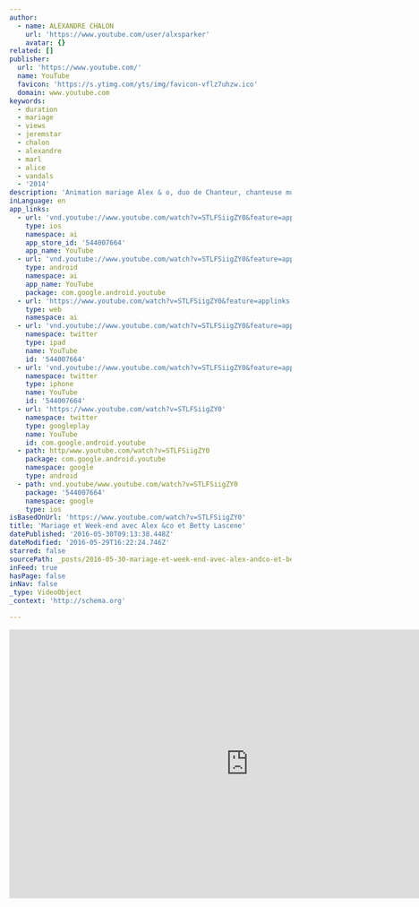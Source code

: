 ```yaml
---
author:
  - name: ALEXANDRE CHALON
    url: 'https://www.youtube.com/user/alxsparker'
    avatar: {}
related: []
publisher:
  url: 'https://www.youtube.com/'
  name: YouTube
  favicon: 'https://s.ytimg.com/yts/img/favicon-vflz7uhzw.ico'
  domain: www.youtube.com
keywords:
  - duration
  - mariage
  - views
  - jeremstar
  - chalon
  - alexandre
  - marl
  - alice
  - vandals
  - '2014'
description: 'Animation mariage Alex & o, duo de Chanteur, chanteuse musiciens avec Betty Lascene, http://www.betty-lascene.fr'
inLanguage: en
app_links:
  - url: 'vnd.youtube://www.youtube.com/watch?v=STLFSiigZY0&feature=applinks'
    type: ios
    namespace: ai
    app_store_id: '544007664'
    app_name: YouTube
  - url: 'vnd.youtube://www.youtube.com/watch?v=STLFSiigZY0&feature=applinks'
    type: android
    namespace: ai
    app_name: YouTube
    package: com.google.android.youtube
  - url: 'https://www.youtube.com/watch?v=STLFSiigZY0&feature=applinks'
    type: web
    namespace: ai
  - url: 'vnd.youtube://www.youtube.com/watch?v=STLFSiigZY0&feature=applinks'
    namespace: twitter
    type: ipad
    name: YouTube
    id: '544007664'
  - url: 'vnd.youtube://www.youtube.com/watch?v=STLFSiigZY0&feature=applinks'
    namespace: twitter
    type: iphone
    name: YouTube
    id: '544007664'
  - url: 'https://www.youtube.com/watch?v=STLFSiigZY0'
    namespace: twitter
    type: googleplay
    name: YouTube
    id: com.google.android.youtube
  - path: http/www.youtube.com/watch?v=STLFSiigZY0
    package: com.google.android.youtube
    namespace: google
    type: android
  - path: vnd.youtube/www.youtube.com/watch?v=STLFSiigZY0
    package: '544007664'
    namespace: google
    type: ios
isBasedOnUrl: 'https://www.youtube.com/watch?v=STLFSiigZY0'
title: 'Mariage et Week-end avec Alex &co et Betty Lascene'
datePublished: '2016-05-30T09:13:38.448Z'
dateModified: '2016-05-29T16:22:24.746Z'
starred: false
sourcePath: _posts/2016-05-30-mariage-et-week-end-avec-alex-andco-et-betty-lascene.md
inFeed: true
hasPage: false
inNav: false
_type: VideoObject
_context: 'http://schema.org'

---
```

<iframe src="https://cdn.embedly.com/widgets/media.html?src=https%3A%2F%2Fwww.youtube.com%2Fembed%2FSTLFSiigZY0%3Ffeature%3Doembed&amp;url=http%3A%2F%2Fwww.youtube.com%2Fwatch%3Fv%3DSTLFSiigZY0&amp;image=https%3A%2F%2Fi.ytimg.com%2Fvi%2FSTLFSiigZY0%2Fhqdefault.jpg&amp;key=b7d04c9b404c499eba89ee7072e1c4f7&amp;type=text%2Fhtml&amp;schema=youtube" width="854" height="480" scrolling="no" frameborder="0" allowfullscreen="" style=""></iframe>